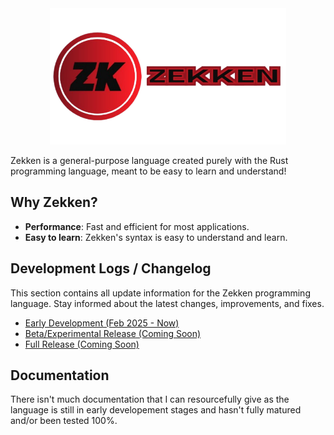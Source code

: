<div align="center">
  <picture>
    <img src="images/Zekken_Lang_Logo.png" alt="Zekken Logo" width="75%"/>
  </picture>
</div>

Zekken is a general-purpose language created purely with the Rust programming language, meant to be easy to learn and understand!

## Why Zekken?
- **Performance**: Fast and efficient for most applications.
- **Easy to learn**: Zekken's syntax is easy to understand and learn.

## Development Logs / Changelog
This section contains all update information for the Zekken programming language. Stay informed about the latest changes, improvements, and fixes.

- [Early Development (Feb 2025 - Now)](./dev-logs/early-development.md)
- [Beta/Experimental Release (Coming Soon)](./dev-logs/beta-release.md)
- [Full Release (Coming Soon)](./dev-logs/full-release.md)

## Documentation
There isn't much documentation that I can resourcefully give as the language is still in early developement stages and hasn't fully matured and/or been tested 100%.
